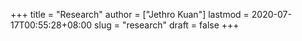 +++
title = "Research"
author = ["Jethro Kuan"]
lastmod = 2020-07-17T00:55:28+08:00
slug = "research"
draft = false
+++
